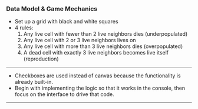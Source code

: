 ### Data Model & Game Mechanics

- Set up a grid with black and white squares
- 4 rules:
  1. Any live cell with fewer than 2 live neighbors dies (underpopulated)
  2. Any live cell with 2 or 3 live neighbors lives on
  3. Any live cell with more than 3 live neighbors dies (overpopulated)
  4. A dead cell with exactly 3 live neighbors becomes live itself (reproduction)

---

- Checkboxes are used instead of canvas because the functionality is already built-in.
- Begin with implementing the logic so that it works in the console, then focus on the interface to drive that code.

---


